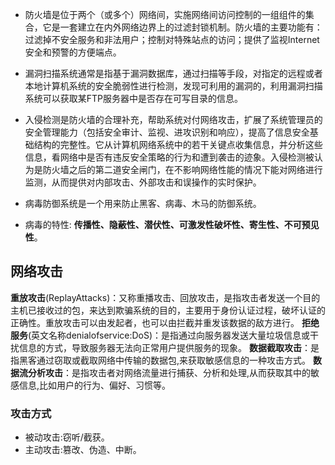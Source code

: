 * 防火墙是位于两个（或多个）网络间，实施网络间访问控制的一组组件的集合，它是一套建立在内外网络边界上的过滤封锁机制。防火墙的主要功能有：过滤掉不安全服务和非法用户；控制对特殊站点的访问；提供了监视Internet安全和预警的方便端点。

* 漏洞扫描系统通常是指基于漏洞数据库，通过扫描等手段，对指定的远程或者本地计算机系统的安全脆弱性进行检测，发现可利用的漏洞的，利用漏洞扫描系统可以获取某FTP服务器中是否存在可写目录的信息。

* 入侵检测是防火墙的合理补充，帮助系统对付网络攻击，扩展了系统管理员的安全管理能力（包括安全审计、监视、进攻识别和响应），提高了信息安全基础结构的完整性。它从计算机网络系统中的若干关键点收集信息，并分析这些信息，看网络中是否有违反安全策略的行为和遭到袭击的迹象。入侵检测被认为是防火墙之后的第二道安全闸门，在不影响网络性能的情况下能对网络进行监测，从而提供对内部攻击、外部攻击和误操作的实时保护。

* 病毒防御系统是一个用来防止黑客、病毒、木马的防御系统。

* 病毒的特性: **传播性、隐蔽性、潜伏性、可激发性破坏性、寄生性、不可预见性**。

## 网络攻击
**重放攻击**(ReplayAttacks)：又称重播攻击、回放攻击，是指攻击者发送一个目的主机已接收过的包，来达到欺骗系统的目的，主要用于身份认证过程，破坏认证的正确性。重放攻击可以由发起者，也可以由拦截并重发该数据的敌方进行。
**拒绝服务**(英文名称denialofservice:DoS)：是指通过向服务器发送大量垃圾信息或干扰信息的方式，导致服务器无法向正常用户提供服务的现象。
**数据截取攻击**：是指黑客通过窃取或截取网络中传输的数据包,来获取敏感信息的一种攻击方式。
**数据流分析攻击**：是指攻击者对网络流量进行捕获、分析和处理,从而获取其中的敏感信息,比如用户的行为、偏好、习惯等。

### 攻击方式
* 被动攻击:窃听/截获。
* 主动攻击:篡改、伪造、中断。